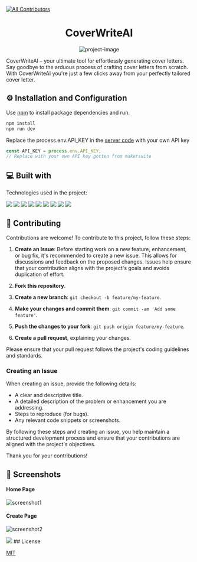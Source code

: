 <!-- ALL-CONTRIBUTORS-BADGE:START - Do not remove or modify this section -->

[![All Contributors](https://img.shields.io/badge/all_contributors-1-orange.svg?style=flat-square)](#contributors-)

<!-- ALL-CONTRIBUTORS-BADGE:END -->
<h1 align="center" id="title">CoverWriteAI</h1>

<p align="center"><img src="https://socialify.git.ci/Judge-Paul/coverwrite-ai/image?description=1&amp;descriptionEditable=Generate%20Cover%20Letters%20Instantly&amp;font=Bitter&amp;issues=1&amp;language=1&amp;name=1&amp;owner=1&amp;pattern=Circuit%20Board&amp;stargazers=1&amp;theme=Dark" alt="project-image"></p>

<p id="description">CoverWriteAI – your ultimate tool for effortlessly generating cover letters. Say goodbye to the arduous process of crafting cover letters from scratch. With CoverWriteAI you're just a few clicks away from your perfectly tailored cover letter.</p>

<h2>⚙️ Installation and Configuration</h2>

Use [npm](https://nodejs.org/en/download) to install package dependencies and run.

```bash
npm install
npm run dev
```

Replace the process.env.API_KEY in the [server code](https://github.com/Judge-Paul/coverwrite-ai/blob/main/server/index.js#L12) with your own API key

```javascript
const API_KEY = process.env.API_KEY;
// Replace with your own API key gotten from makersuite
```

<h2>💻 Built with</h2>

Technologies used in the project:

<img src="https://img.shields.io/badge/React-20232A?style=for-the-badge&logo=react&logoColor=61DAFB" /> <img src="https://img.shields.io/badge/JavaScript-323330?style=for-the-badge&logo=javascript&logoColor=F7DF1E" /> <img src="https://img.shields.io/badge/Tailwind_CSS-38B2AC?style=for-the-badge&logo=tailwind-css&logoColor=white" /> <img src="https://img.shields.io/badge/Vite-B73BFE?style=for-the-badge&logo=vite&logoColor=FFD62E" /> <img src="https://img.shields.io/badge/npm-CB3837?style=for-the-badge&logo=npm&logoColor=white" /> <img src="https://img.shields.io/badge/Material%20UI-007FFF?style=for-the-badge&logo=mui&logoColor=white" /> <img src="https://img.shields.io/badge/GIT-E44C30?style=for-the-badge&logo=git&logoColor=white" /> <img src="https://img.shields.io/badge/Vercel-000000.svg?style=for-the-badge&logo=Vercel&logoColor=white" /> <img src="https://img.shields.io/badge/Framer-0055FF.svg?style=for-the-badge&logo=Framer&logoColor=white"/>

<h2>🤝 Contributing</h2>

Contributions are welcome! To contribute to this project, follow these steps:

1. **Create an Issue**: Before starting work on a new feature, enhancement, or bug fix, it's recommended to create a new issue. This allows for discussions and feedback on the proposed changes. Issues help ensure that your contribution aligns with the project's goals and avoids duplication of effort.

2. **Fork this repository**.

3. **Create a new branch**: `git checkout -b feature/my-feature`.

4. **Make your changes and commit them**: `git commit -am 'Add some feature'`.

5. **Push the changes to your fork**: `git push origin feature/my-feature`.

6. **Create a pull request**, explaining your changes.

Please ensure that your pull request follows the project's coding guidelines and standards.

### Creating an Issue

When creating an issue, provide the following details:

- A clear and descriptive title.
- A detailed description of the problem or enhancement you are addressing.
- Steps to reproduce (for bugs).
- Any relevant code snippets or screenshots.

By following these steps and creating an issue, you help maintain a structured development process and ensure that your contributions are aligned with the project's objectives.

Thank you for your contributions!

## 📸 Screenshots

<h4>Home Page</h4>

![screenshot1](https://github.com/Sinjini46/coverwrite-ai/assets/87771678/4d6c0961-3a18-4fe9-bd90-76518067871b)

<h4>Create Page</h4> 

![screenshot2](https://github.com/Sinjini46/coverwrite-ai/assets/87771678/e6273cc9-cf5b-4600-8c6d-d3a7be6b8fb1)

<img src="https://contrib.rocks/image?repo=Judge-Paul/coverwrite-ai" />
## License

[MIT](https://choosealicense.com/licenses/mit/)
